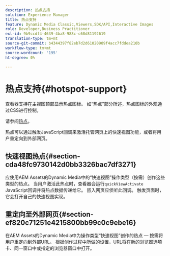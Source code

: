 ```yaml
---
description: 热点支持
solution: Experience Manager
title: 热点支持
feature: Dynamic Media Classic,Viewers,SDK/API,Interactive Images
role: Developer,Business Practitioner
exl-id: 9b9ccdf4-4639-4ba8-988c-c68d81192619
translation-type: tm+mt
source-git-commit: b4344397f82eb7d2d61020909f4acc7fddea210b
workflow-type: tm+mt
source-wordcount: '195'
ht-degree: 0%

---
```


# 热点支持{#hotspot-support}

查看器支持在主视图顶部显示热点图标。 如“热点”部分所述，热点图标的外观通过CSS进行控制。

请参阅[热点](../../c-html5-aem-asset-viewers/c-html5-aem-interactive-images/c-html5-aem-interactive-image-customizingviewer/r-html5-aem-int-image-customize-hotspots.md#reference-2ac3cc414ef2467390bf53145f1d8d74)。

热点可以通过触发JavaScript回调来激活托管网页上的快速视图功能，或者将用户重定向到外部网页。

## 快速视图热点{#section-cda48fc9730142d0bb3326bac7df3271}

应使用AEM Assets的Dynamic Media中的“快速视图”操作类型（按需）创作这些类型的热点。 当用户激活此热点时，查看器会运行`quickViewActivate` JavaScript回调并将热点数据传递给它。 嵌入网页应侦听此回调。 触发页面时，它会打开自己的快速视图实现。

## 重定向至外部网页{#section-ef820c71251e4215800bb99c0c9ebe16}

在AEM Assets的Dynamic Media中为操作类型“快速视图”创作的热点 — 按需将用户重定向到外部URL。 根据创作过程中所做的设置，URL将在新的浏览器选项卡、同一窗口中或指定的浏览器窗口中打开。
